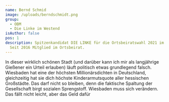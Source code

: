 ```yaml
---
name: Bernd Schmid
image: /uploads/berndschmidt.png
group:
  - OBM
  - Die Linke im Westend
isAuthor: false
pos: 1
description: Spitzenkandidat DIE LINKE für die Ortsbeiratswahl 2021 im Westend.
  Seit 2016 Mitglied im Ortsbeirat.
---
```


In dieser wirklich schönen Stadt (und darüber kann ich mir als langjährige
Gießener ein Urteil erlauben) läuft politisch etwas grundlegend falsch.
Wiesbaden hat eine der höchsten Millionärsdichten in Deutschland, gleichzeitig
hat sie dich höchste Kinderarmutsquote aller hessischen Großstädte. Das darf
nicht so bleiben, denn die faktische Spaltung der Gesellschaft birgt sozialen
Sprengstoff. Wiesbaden muss sich verändern. Das fällt nicht leicht, aber das
Geld dafür
